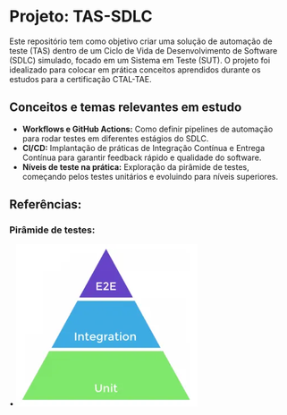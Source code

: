 # Projeto: TAS-SDLC

Este repositório tem como objetivo criar uma solução de automação de teste (TAS) dentro de um Ciclo de Vida de Desenvolvimento de Software (SDLC) simulado, focado em um Sistema em Teste (SUT). O projeto foi idealizado para colocar em prática conceitos aprendidos durante os estudos para a certificação CTAL-TAE.

## Conceitos e temas relevantes em estudo

- **Workflows e GitHub Actions:** Como definir pipelines de automação para rodar testes em diferentes estágios do SDLC.
- **CI/CD:** Implantação de práticas de Integração Contínua e Entrega Contínua para garantir feedback rápido e qualidade do software.
- **Níveis de teste na prática:** Exploração da pirâmide de testes, começando pelos testes unitários e evoluindo para níveis superiores.

## Referências:
### Pirâmide de testes:
•  ![Imagem 1](./unnamed.webp)

